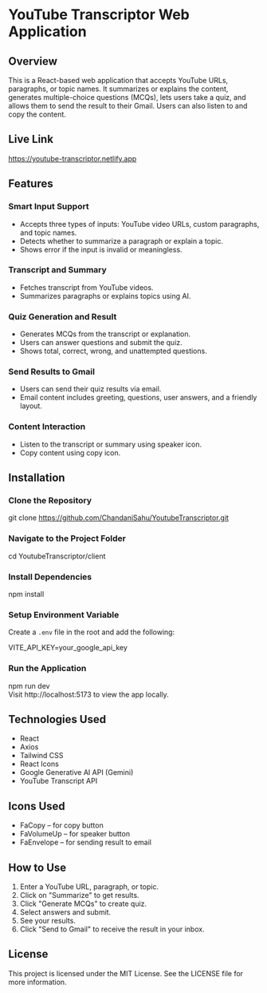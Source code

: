 # YouTube Transcriptor Web Application

## Overview
This is a React-based web application that accepts YouTube URLs, paragraphs, or topic names. It summarizes or explains the content, generates multiple-choice questions (MCQs), lets users take a quiz, and allows them to send the result to their Gmail. Users can also listen to and copy the content.

## Live Link
https://youtube-transcriptor.netlify.app

## Features

### Smart Input Support
- Accepts three types of inputs: YouTube video URLs, custom paragraphs, and topic names.
- Detects whether to summarize a paragraph or explain a topic.
- Shows error if the input is invalid or meaningless.

### Transcript and Summary
- Fetches transcript from YouTube videos.
- Summarizes paragraphs or explains topics using AI.

### Quiz Generation and Result
- Generates MCQs from the transcript or explanation.
- Users can answer questions and submit the quiz.
- Shows total, correct, wrong, and unattempted questions.

### Send Results to Gmail
- Users can send their quiz results via email.
- Email content includes greeting, questions, user answers, and a friendly layout.

### Content Interaction
- Listen to the transcript or summary using speaker icon.
- Copy content using copy icon.

## Installation

### Clone the Repository
git clone https://github.com/ChandaniSahu/YoutubeTranscriptor.git

### Navigate to the Project Folder
cd YoutubeTranscriptor/client

### Install Dependencies
npm install

### Setup Environment Variable
Create a `.env` file in the root and add the following:

VITE_API_KEY=your_google_api_key

### Run the Application
npm run dev  
Visit http://localhost:5173 to view the app locally.

## Technologies Used
- React  
- Axios  
- Tailwind CSS  
- React Icons  
- Google Generative AI API (Gemini)  
- YouTube Transcript API

## Icons Used
- FaCopy – for copy button  
- FaVolumeUp – for speaker button  
- FaEnvelope – for sending result to email  

## How to Use
1. Enter a YouTube URL, paragraph, or topic.
2. Click on "Summarize" to get results.
3. Click "Generate MCQs" to create quiz.
4. Select answers and submit.
5. See your results.
6. Click "Send to Gmail" to receive the result in your inbox.

## License
This project is licensed under the MIT License. See the LICENSE file for more information.
